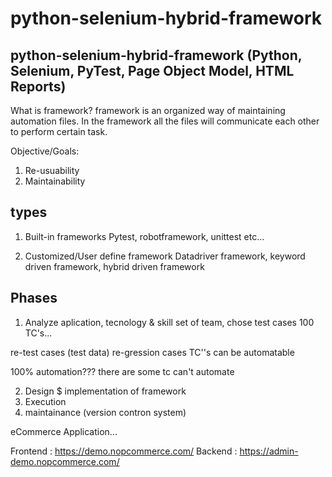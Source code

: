 # python-selenium-hybrid-framework
python-selenium-hybrid-framework
(Python, Selenium, PyTest, Page Object Model, HTML Reports)
------------
What is framework?
framework is an organized way of maintaining automation files.
In the framework all the files will communicate each other to perform certain task.

Objective/Goals:
1. Re-usuability
2. Maintainability

types
-------
1. Built-in frameworks
    Pytest, robotframework, unittest etc...

2. Customized/User define framework
    Datadriver framework, keyword driven framework, hybrid driven framework

Phases
--------
1. Analyze aplication, tecnology & skill set of team, chose test cases
100 TC's...

re-test cases (test data)
re-gression cases
TC''s can be automatable

100% automation???
there are some tc can't automate

2. Design $ implementation of framework
3. Execution
4. maintainance (version contron system)

eCommerce Application...

Frontend : https://demo.nopcommerce.com/
Backend : https://admin-demo.nopcommerce.com/

